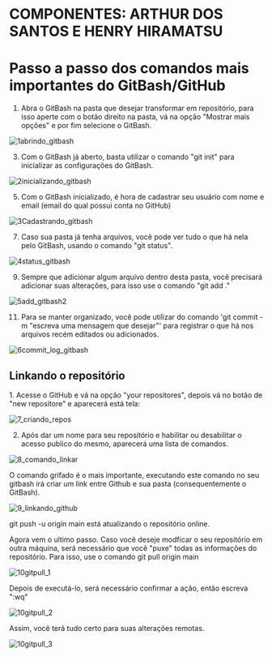 <h1>COMPONENTES: ARTHUR DOS SANTOS E HENRY HIRAMATSU</h1>

<h1>Passo a passo dos comandos mais importantes do GitBash/GitHub</h1>

1. Abra o GitBash na pasta que desejar transformar em repositório, para isso aperte com o botão direito na pasta, vá na opção "Mostrar mais opções" e por fim selecione o GitBash.
   
![1abrindo_gitbash](https://github.com/HenryHiramatsu/PAM2024/assets/149203326/ff6be528-461c-4aba-88ae-267c6e3c8e81)

3. Com o GitBash já aberto, basta utilizar o comando "git init" para inicializar as configurações do GitBash.

![2inicializando_gitbash](https://github.com/HenryHiramatsu/PAM2024/assets/149203326/b913457a-610a-4a6a-8502-17199833f955)

5. Com o GitBash inicializado, é hora de cadastrar seu usuário com nome e email (email do qual possui conta no GitHub)
   
![3Cadastrando_gitbash](https://github.com/HenryHiramatsu/PAM2024/assets/149203326/ace15d4b-782b-4ba8-be26-0a41e04e6db3)

7. Caso sua pasta já tenha arquivos, você pode ver tudo o que há nela pelo GitBash, usando o comando "git status".
   
![4status_gitbash](https://github.com/HenryHiramatsu/PAM2024/assets/149203326/53147df9-3569-4d16-ab46-bf3807404540)

9. Sempre que adicionar algum arquivo dentro desta pasta, você precisará adicionar suas alterações, para isso use o comando "git add ."
    
![5add_gitbash2](https://github.com/HenryHiramatsu/PAM2024/assets/149203326/96220d49-4522-4057-8337-709199719941)

11. Para se manter organizado, você pode utilizar do comando 'git commit -m "escreva uma mensagem que desejar"' para registrar o que há nos arquivos recém editados ou adicionados.
    
![6commit_log_gitbash](https://github.com/HenryHiramatsu/PAM2024/assets/149203326/892c903f-3a36-4470-a2c2-82b5cd40d3cb)

<h2>Linkando o repositório</h2>
1. Acesse o GitHub e vá na opção "your repositores", depois vá no botão de "new repositore" e aparecerá está tela:
    
![7_criando_repos](https://github.com/HenryHiramatsu/PAM2024/assets/149203326/b302c4d9-daad-415b-8cbf-b19de26b62d5)

2. Após dar um nome para seu repositório e habilitar ou desabilitar o acesso publico do mesmo, aparecerá uma lista de comandos.
    
![8_comando_linkar](https://github.com/HenryHiramatsu/PAM2024/assets/149203326/f61820a6-bd63-4660-88cf-01703cc1b001)

O comando grifado é o mais importante, executando este comando no seu gitbash irá criar um link entre Github e sua pasta (consequentemente o GitBash).

![9_linkando_github](https://github.com/HenryHiramatsu/PAM2024/assets/149203326/ab6fc1af-4000-4da5-88da-cf0964b9d200)

git push -u origin main está atualizando o repositório online.

Agora vem o ultimo passo. Caso você deseje modficar o seu repositório em outra máquina, será necessário que você "puxe" todas as informações do repositório. Para isso, use o comando git pull origin main

![10gitpull_1](https://github.com/HenryHiramatsu/PAM2024/assets/149203326/93d428b8-a895-4ee8-98c4-039c3faa3c5e)

Depois de executá-lo, será necessário confirmar a ação, então escreva ":wq"

![10gitpull_2](https://github.com/HenryHiramatsu/PAM2024/assets/149203326/32588330-b63a-4445-b0fd-232b7294dd44)

Assim, você terá tudo certo para suas alterações remotas.

![10gitpull_3](https://github.com/HenryHiramatsu/PAM2024/assets/149203326/c2f6d654-4c1e-46e5-bc1e-0429bd016598)








  
